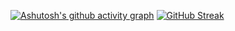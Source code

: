 [![Ashutosh's github activity graph](https://github-readme-activity-graph.vercel.app/graph?username=qalqaa&theme=github-compact)](https://github.com/ashutosh00710/github-readme-activity-graph)
[![GitHub Streak](https://streak-stats.demolab.com/?user=qalqaa&theme=dark)](https://git.io/streak-stats)
